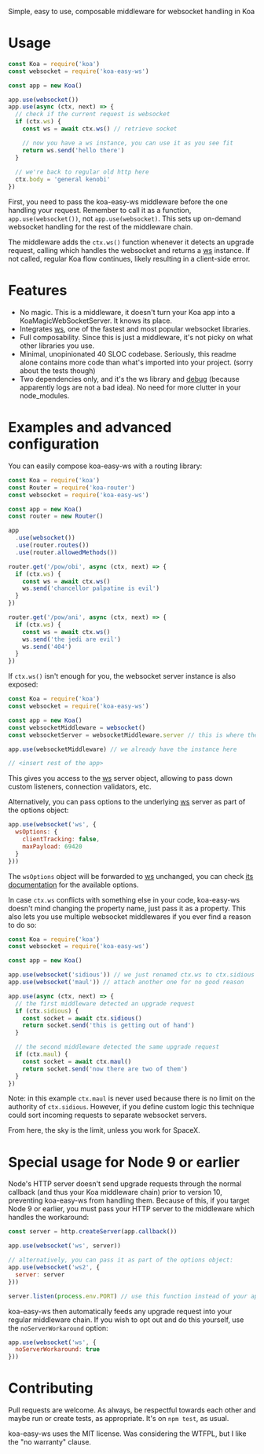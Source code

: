 Simple, easy to use, composable middleware for websocket handling in Koa

# Usage

```javascript
const Koa = require('koa')
const websocket = require('koa-easy-ws')

const app = new Koa()

app.use(websocket())
app.use(async (ctx, next) => {
  // check if the current request is websocket
  if (ctx.ws) {
    const ws = await ctx.ws() // retrieve socket

    // now you have a ws instance, you can use it as you see fit
    return ws.send('hello there')
  }
  
  // we're back to regular old http here
  ctx.body = 'general kenobi'
})
```

First, you need to pass the koa-easy-ws middleware before the one handling your request. Remember to call it as a function, `app.use(websocket())`, not `app.use(websocket)`. This sets up on-demand websocket handling for the rest of the middleware chain.

The middleware adds the `ctx.ws()` function whenever it detects an upgrade request, calling which handles the websocket and returns a [ws][ws] instance. If not called, regular Koa flow continues, likely resulting in a client-side error.

# Features

 - No magic. This is a middleware, it doesn't turn your Koa app into a KoaMagicWebSocketServer. It knows its place.
 - Integrates [ws][ws], one of the fastest and most popular websocket libraries.
 - Full composability. Since this is just a middleware, it's not picky on what other libraries you use.
 - Minimal, unopinionated 40 SLOC codebase. Seriously, this readme alone contains more code than what's imported into your project. (sorry about the tests though)
 - Two dependencies only, and it's the ws library and [debug][debug] (because apparently logs are not a bad idea). No need for more clutter in your node_modules.

# Examples and advanced configuration

You can easily compose koa-easy-ws with a routing library:

```javascript
const Koa = require('koa')
const Router = require('koa-router')
const websocket = require('koa-easy-ws')

const app = new Koa()
const router = new Router()

app
  .use(websocket())
  .use(router.routes())
  .use(router.allowedMethods())

router.get('/pow/obi', async (ctx, next) => {
  if (ctx.ws) {
    const ws = await ctx.ws()
    ws.send('chancellor palpatine is evil')
  }
})

router.get('/pow/ani', async (ctx, next) => {
  if (ctx.ws) {
    const ws = await ctx.ws()
    ws.send('the jedi are evil')
    ws.send('404')
  }
})
```

If `ctx.ws()` isn't enough for you, the websocket server instance is also exposed:

```javascript
const Koa = require('koa')
const websocket = require('koa-easy-ws')

const app = new Koa()
const websocketMiddleware = websocket()
const websocketServer = websocketMiddleware.server // this is where the fun begins

app.use(websocketMiddleware) // we already have the instance here

// <insert rest of the app>
```

This gives you access to the [ws][ws] server object, allowing to pass down custom listeners, connection validators, etc.

Alternatively, you can pass options to the underlying [ws][ws] server as part of the options object:

```javascript
app.use(websocket('ws', {
  wsOptions: {
    clientTracking: false,
    maxPayload: 69420
  }
}))
```

The `wsOptions` object will be forwarded to [ws][ws] unchanged, you can check [its documentation][ws] for the available options.

In case `ctx.ws` conflicts with something else in your code, koa-easy-ws doesn't mind changing the property name, just pass it as a property. This also lets you use multiple websocket middlewares if you ever find a reason to do so:

```javascript
const Koa = require('koa')
const websocket = require('koa-easy-ws')

const app = new Koa()

app.use(websocket('sidious')) // we just renamed ctx.ws to ctx.sidious
app.use(websocket('maul')) // attach another one for no good reason

app.use(async (ctx, next) => {
  // the first middleware detected an upgrade request
  if (ctx.sidious) {
    const socket = await ctx.sidious()
    return socket.send('this is getting out of hand')
  }

  // the second middleware detected the same upgrade request
  if (ctx.maul) {
    const socket = await ctx.maul()
    return socket.send('now there are two of them')
  }
})
```

Note: in this example `ctx.maul` is never used because there is no limit on the authority of `ctx.sidious`. However, if you define custom logic this technique could sort incoming requests to separate websocket servers.

From here, the sky is the limit, unless you work for SpaceX.

# Special usage for Node 9 or earlier

Node's HTTP server doesn't send upgrade requests through the normal callback (and thus your Koa middleware chain) prior to version 10, preventing koa-easy-ws from handling them. Because of this, if you target Node 9 or earlier, you must pass your HTTP server to the middleware which handles the workaround:

```javascript
const server = http.createServer(app.callback())

app.use(websocket('ws', server))

// alternatively, you can pass it as part of the options object:
app.use(websocket('ws2', {
  server: server
}))

server.listen(process.env.PORT) // use this function instead of your app.listen() call
```

koa-easy-ws then automatically feeds any upgrade request into your regular middleware chain. If you wish to opt out and do this yourself, use the `noServerWorkaround` option:

```javascript
app.use(websocket('ws', {
  noServerWorkaround: true
}))
```

# Contributing

Pull requests are welcome. As always, be respectful towards each other and maybe run or create tests, as appropriate. It's on `npm test`, as usual.

koa-easy-ws uses the MIT license. Was considering the WTFPL, but I like the "no warranty" clause.

[ws]: https://github.com/websockets/ws
[debug]: https://github.com/visionmedia/debug
